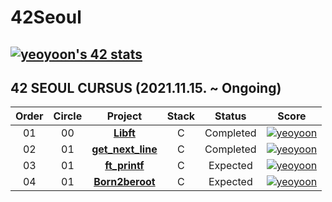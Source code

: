 # 42Seoul

[![yeoyoon's 42 stats](https://badge42.herokuapp.com/api/stats/yeoyoon?privacyName=true)](https://github.com/JaeSeoKim/badge42)
<br/>
---
## 42 SEOUL CURSUS (2021.11.15. ~ Ongoing)

 |Order|Circle|Project|Stack|Status|Score|
 |:---:|:---:|:---:|:---:|:---:|:---:|
 |01|00|[**Libft**](https://github.com/071yoon/42_Seoul/tree/main/Libft)|C|Completed|[![yeoyoon](https://badge42.herokuapp.com/api/project/yeoyoon/Libft)](https://github.com/JaeSeoKim/badge42)|
 |02|01|[**get_next_line**](https://github.com/071yoon/42_Seoul/tree/main/get_next_line)|C|Completed|[![yeoyoon](https://badge42.herokuapp.com/api/project/yeoyoon/get_next_line)](https://github.com/JaeSeoKim/badge42)|
 |03|01|[**ft_printf**](https://github.com/071yoon/42_Seoul/tree/main/ft_printf)|C|Expected|[![yeoyoon](https://badge42.herokuapp.com/api/project/yeoyoon/ft_printf)](https://github.com/JaeSeoKim/badge42)|
 |04|01|[**Born2beroot**](https://github.com/071yoon/42_Seoul/tree/main/Born2beroot)|C|Expected|[![yeoyoon](https://badge42.herokuapp.com/api/project/yeoyoon/born2beroot)](https://github.com/JaeSeoKim/badge42)|
